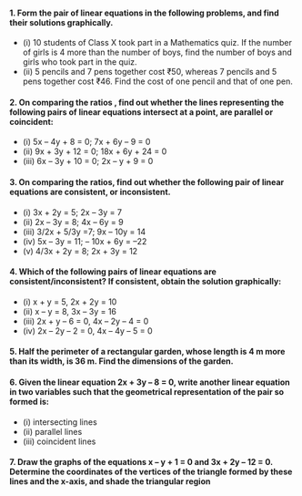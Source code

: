 #### 1. Form the pair of linear equations in the following problems, and find their solutions graphically.
* (i) 10 students of Class X took part in a Mathematics quiz. If the number of girls is 4 more than the number of boys, find the number of boys and girls who took part in the quiz.
* (ii) 5 pencils and 7 pens together cost ₹50, whereas 7 pencils and 5 pens together cost ₹46. Find the cost of one pencil and that of one pen.

#### 2. On comparing the ratios , find out whether the lines representing the following pairs of linear equations intersect at a point, are parallel or coincident:
* (i) 5x – 4y + 8 = 0; 7x + 6y – 9 = 0
* (ii) 9x + 3y + 12 = 0; 18x + 6y + 24 = 0
* (iii) 6x – 3y + 10 = 0; 2x – y + 9 = 0


#### 3. On comparing the ratios, find out whether the following pair of linear equations are consistent, or inconsistent.
* (i) 3x + 2y = 5; 2x – 3y = 7
* (ii) 2x – 3y = 8; 4x – 6y = 9
* (iii) 3/2x + 5/3y =7; 9x – 10y = 14 
* (iv) 5x – 3y = 11; – 10x + 6y = –22
* (v) 4/3x + 2y = 8; 2x + 3y = 12

#### 4. Which of the following pairs of linear equations are consistent/inconsistent? If consistent, obtain the solution graphically:
* (i) x + y = 5, 2x + 2y = 10
* (ii) x – y = 8, 3x – 3y = 16
* (iii) 2x + y – 6 = 0, 4x – 2y – 4 = 0
* (iv) 2x – 2y – 2 = 0, 4x – 4y – 5 = 0

#### 5. Half the perimeter of a rectangular garden, whose length is 4 m more than its width, is 36 m. Find the dimensions of the garden.

#### 6. Given the linear equation 2x + 3y – 8 = 0, write another linear equation in two variables such that the geometrical representation of the pair so formed is: 
* (i) intersecting lines 
* (ii) parallel lines
* (iii) coincident lines
#### 7. Draw the graphs of the equations x – y + 1 = 0 and 3x + 2y – 12 = 0. Determine the coordinates of the vertices of the triangle formed by these lines and the x-axis, and shade the triangular region
